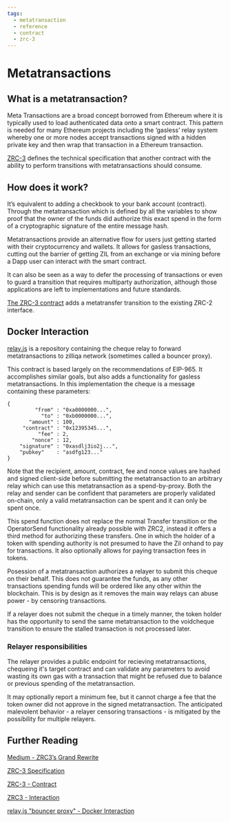 ```yaml
---
tags:
  - metatransaction
  - reference
  - contract
  - zrc-3
---
```


# Metatransactions

## What is a metatransaction?

Meta Transactions are a broad concept borrowed from Ethereum where it is typically used to load authenticated data onto a smart contract. This pattern is needed for many Ethereum projects including the ‘gasless’ relay system whereby one or more nodes accept transactions signed with a hidden private key and then wrap that transaction in a Ethereum transaction.

[ZRC-3](https://github.com/Zilliqa/ZRC/blob/master/zrcs/zrc-3.md) defines the technical specification that another contract with the ability to perform transitions with metatransactions should consume.

## How does it work?

It’s equivalent to adding a checkbook to your bank account (contract). Through the metatransaction which is defined by all the variables to show proof that the owner of the funds did authorize this exact spend in the form of a cryptographic signature of the entire message hash.

Metatransactions provide an alternative flow for users just getting started with their cryptocurrency and wallets. It allows for gasless transactions, cutting out the barrier of getting ZIL from an exchange or via mining before a Dapp user can interact with the smart contract.

It can also be seen as a way to defer the processing of transactions or even to guard a transition that requires multiparty authorization, although those applications are left to implementations and future standards. 

[The ZRC-3 contract](https://github.com/Zilliqa/ZRC/blob/master/reference/MetaFungibleToken.scilla) adds a metatransfer transition to the existing ZRC-2 interface.

## Docker Interaction

[relay.js](https://github.com/starling-foundries/relay.js) is a repository containing the cheque relay to forward metatransactions to zilliqa network (sometimes called a bouncer proxy).

This contract is based largely on the recommendations of EIP-965. It accomplishes similar goals, but also adds a functionality for gasless metatransactions. In this implementation the cheque is a message containing these parameters:

```JS
{
         "from" : "0xa0000000...",
           "to" : "0xb0000000...",
       "amount" : 100,
     "contract" : "0x12395345...",
          "fee" : 2,
        "nonce" : 12,
    "signature" : "0xasdlj3io2j...",
    "pubkey"    : "asdfg123..." 
}
```

Note that the recipient, amount, contract, fee and nonce values are hashed and signed client-side before submitting the metatransaction to an arbitrary relay which can use this metatransaction as a spend-by-proxy. Both the relay and sender can be confident that parameters are properly validated on-chain, only a valid metatransaction can be spent and it can only be spent once.

This spend function does not replace the normal Transfer transition or the OperatorSend functionality already possible with ZRC2, instead it offers a third method for authorizing these transfers. One in which the holder of a token with spending authority is not presumed to have the Zil onhand to pay for transactions. It also optionally allows for paying transaction fees in tokens.

Posession of a metatransaction authorizes a relayer to submit this cheque on their behalf. This does not guarantee the funds, as any other transactions spending funds will be ordered like any other within the blockchain. This is by design as it removes the main way relays can abuse power - by censoring transactions.

If a relayer does not submit the cheque in a timely manner, the token holder has the opportunity to send the same metatransaction to the voidcheque transition to ensure the stalled transaction is not processed later.

### Relayer responsibilities

The relayer provides a public endpoint for recieving metatransactions, chequeing it's target contract and can validate any parameters to avoid wasting its own gas with a transaction that might be refused due to balance or previous spending of the metatransaction.

It may optionally report a minimum fee, but it cannot charge a fee that the token owner did not approve in the signed metatransaction. The anticipated malevolent behavior - a relayer censoring transactions - is mitigated by the possibility for multiple relayers.

## Further Reading

[Medium - ZRC3’s Grand Rewrite](https://medium.com/builders-of-zilliqa/zrc3s-grand-rewrite-22558797ea0)

[ZRC-3 Specification](https://github.com/Zilliqa/ZRC/blob/master/zrcs/zrc-3.md)

[ZRC-3 - Contract](https://github.com/Zilliqa/ZRC/blob/master/reference/MetaFungibleToken.scilla)

[ZRC3 - Interaction](https://github.com/Zilliqa/ZRC/tree/master/example/zrc3)

[relay.js "bouncer proxy" - Docker Interaction](https://github.com/starling-foundries/relay.js)